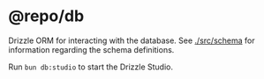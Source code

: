 # @repo/db

Drizzle ORM for interacting with the database. See
[./src/schema](/packages/db/src/schema) for information regarding the schema
definitions.

Run `bun db:studio` to start the Drizzle Studio.

